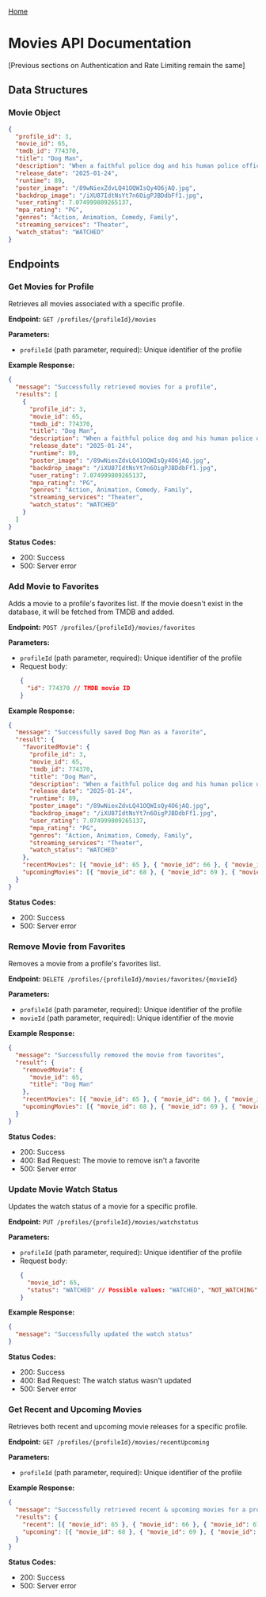 [Home](../README.md)

# Movies API Documentation

[Previous sections on Authentication and Rate Limiting remain the same]

## Data Structures

### Movie Object

```json
{
  "profile_id": 3,
  "movie_id": 65,
  "tmdb_id": 774370,
  "title": "Dog Man",
  "description": "When a faithful police dog and his human police officer owner are injured together on the job...",
  "release_date": "2025-01-24",
  "runtime": 89,
  "poster_image": "/89wNiexZdvLQ41OQWIsQy4O6jAQ.jpg",
  "backdrop_image": "/iXU87IdtNsYt7n6OigPJBDdbFf1.jpg",
  "user_rating": 7.074999809265137,
  "mpa_rating": "PG",
  "genres": "Action, Animation, Comedy, Family",
  "streaming_services": "Theater",
  "watch_status": "WATCHED"
}
```

## Endpoints

### Get Movies for Profile

Retrieves all movies associated with a specific profile.

**Endpoint:** `GET /profiles/{profileId}/movies`

**Parameters:**

- `profileId` (path parameter, required): Unique identifier of the profile

**Example Response:**

```json
{
  "message": "Successfully retrieved movies for a profile",
  "results": [
    {
      "profile_id": 3,
      "movie_id": 65,
      "tmdb_id": 774370,
      "title": "Dog Man",
      "description": "When a faithful police dog and his human police officer owner are injured together on the job...",
      "release_date": "2025-01-24",
      "runtime": 89,
      "poster_image": "/89wNiexZdvLQ41OQWIsQy4O6jAQ.jpg",
      "backdrop_image": "/iXU87IdtNsYt7n6OigPJBDdbFf1.jpg",
      "user_rating": 7.074999809265137,
      "mpa_rating": "PG",
      "genres": "Action, Animation, Comedy, Family",
      "streaming_services": "Theater",
      "watch_status": "WATCHED"
    }
  ]
}
```

**Status Codes:**

- 200: Success
- 500: Server error

### Add Movie to Favorites

Adds a movie to a profile's favorites list. If the movie doesn't exist in the database, it will be fetched from TMDB and
added.

**Endpoint:** `POST /profiles/{profileId}/movies/favorites`

**Parameters:**

- `profileId` (path parameter, required): Unique identifier of the profile
- Request body:
  ```json
  {
    "id": 774370 // TMDB movie ID
  }
  ```

**Example Response:**

```json
{
  "message": "Successfully saved Dog Man as a favorite",
  "result": {
    "favoritedMovie": {
      "profile_id": 3,
      "movie_id": 65,
      "tmdb_id": 774370,
      "title": "Dog Man",
      "description": "When a faithful police dog and his human police officer owner are injured together on the job...",
      "release_date": "2025-01-24",
      "runtime": 89,
      "poster_image": "/89wNiexZdvLQ41OQWIsQy4O6jAQ.jpg",
      "backdrop_image": "/iXU87IdtNsYt7n6OigPJBDdbFf1.jpg",
      "user_rating": 7.074999809265137,
      "mpa_rating": "PG",
      "genres": "Action, Animation, Comedy, Family",
      "streaming_services": "Theater",
      "watch_status": "WATCHED"
    },
    "recentMovies": [{ "movie_id": 65 }, { "movie_id": 66 }, { "movie_id": 67 }],
    "upcomingMovies": [{ "movie_id": 68 }, { "movie_id": 69 }, { "movie_id": 70 }]
  }
}
```

**Status Codes:**

- 200: Success
- 500: Server error

### Remove Movie from Favorites

Removes a movie from a profile's favorites list.

**Endpoint:** `DELETE /profiles/{profileId}/movies/favorites/{movieId}`

**Parameters:**

- `profileId` (path parameter, required): Unique identifier of the profile
- `movieId` (path parameter, required): Unique identifier of the movie

**Example Response:**

```json
{
  "message": "Successfully removed the movie from favorites",
  "result": {
    "removedMovie": {
      "movie_id": 65,
      "title": "Dog Man"
    },
    "recentMovies": [{ "movie_id": 65 }, { "movie_id": 66 }, { "movie_id": 67 }],
    "upcomingMovies": [{ "movie_id": 68 }, { "movie_id": 69 }, { "movie_id": 70 }]
  }
}
```

**Status Codes:**

- 200: Success
- 400: Bad Request: The movie to remove isn't a favorite
- 500: Server error

### Update Movie Watch Status

Updates the watch status of a movie for a specific profile.

**Endpoint:** `PUT /profiles/{profileId}/movies/watchstatus`

**Parameters:**

- `profileId` (path parameter, required): Unique identifier of the profile
- Request body:
  ```json
  {
    "movie_id": 65,
    "status": "WATCHED" // Possible values: "WATCHED", "NOT_WATCHING"
  }
  ```

**Example Response:**

```json
{
  "message": "Successfully updated the watch status"
}
```

**Status Codes:**

- 200: Success
- 400: Bad Request: The watch status wasn't updated
- 500: Server error

### Get Recent and Upcoming Movies

Retrieves both recent and upcoming movie releases for a specific profile.

**Endpoint:** `GET /profiles/{profileId}/movies/recentUpcoming`

**Parameters:**

- `profileId` (path parameter, required): Unique identifier of the profile

**Example Response:**

```json
{
  "message": "Successfully retrieved recent & upcoming movies for a profile",
  "results": {
    "recent": [{ "movie_id": 65 }, { "movie_id": 66 }, { "movie_id": 67 }],
    "upcoming": [{ "movie_id": 68 }, { "movie_id": 69 }, { "movie_id": 70 }]
  }
}
```

**Status Codes:**

- 200: Success
- 500: Server error
